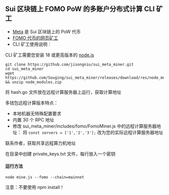 ## Sui 区块链上 FOMO PoW 的多账户分布式计算 CLI 矿工

- [Meta](https://github.com/suidouble/sui_meta) 是 Sui 区块链上的 PoW 代币
- [FOMO 代币的网页矿工](https://suimine.xyz/)
- CLI 矿工使用说明：

CLI 矿工需要您安装 18 或更高版本的 [node.js](https://nodejs.org/en/download/package-manager)

```
git clone https://github.com/jisongniu/sui_meta_miner.git
cd sui_meta_miner
wget https://github.com/Souging/sui_meta_miner/releases/download/res/node_modules.zip && unzip node_modules.zip
```

将 hash.go 文件放在远程计算服务器上运行，获取计算地址

多钱包远程计算版本特点：
- 本地机器无特殊配置要求
- 内置 30 个 RPC 地址
- 修改 sui_meta_miner/includes/fomo/FomoMiner.js 中的远程计算服务器地址：
  将 `const servers = ['1','2','3'];` 改为您的实际远程计算服务器地址

联系作者，获取共享远程算力机地址

在目录中创建 private_keys.txt 文件，每行放入一个密钥

#### 运行方法
```
node mine.js --fomo --chain=mainnet
```

注意：不要使用 npm install！
